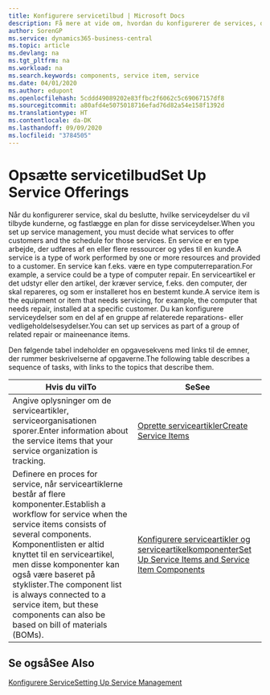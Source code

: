 ```yaml
---
title: Konfigurere servicetilbud | Microsoft Docs
description: Få mere at vide om, hvordan du konfigurerer de services, du tilbyder kunderne.
author: SorenGP
ms.service: dynamics365-business-central
ms.topic: article
ms.devlang: na
ms.tgt_pltfrm: na
ms.workload: na
ms.search.keywords: components, service item, service
ms.date: 04/01/2020
ms.author: edupont
ms.openlocfilehash: 5cddd49089202e83ffbc2f6062c5c69067157df8
ms.sourcegitcommit: a80afd4e5075018716efad76d82a54e158f1392d
ms.translationtype: HT
ms.contentlocale: da-DK
ms.lasthandoff: 09/09/2020
ms.locfileid: "3784505"
---
```

# <a name="set-up-service-offerings"></a><span data-ttu-id="ea74b-103">Opsætte servicetilbud</span><span class="sxs-lookup"><span data-stu-id="ea74b-103">Set Up Service Offerings</span></span>
<span data-ttu-id="ea74b-104">Når du konfigurerer service, skal du beslutte, hvilke serviceydelser du vil tilbyde kunderne, og fastlægge en plan for disse serviceydelser.</span><span class="sxs-lookup"><span data-stu-id="ea74b-104">When you set up service management, you must decide what services to offer customers and the schedule for those services.</span></span> <span data-ttu-id="ea74b-105">En service er en type arbejde, der udføres af en eller flere ressourcer og ydes til en kunde.</span><span class="sxs-lookup"><span data-stu-id="ea74b-105">A service is a type of work performed by one or more resources and provided to a customer.</span></span> <span data-ttu-id="ea74b-106">En service kan f.eks. være en type computerreparation.</span><span class="sxs-lookup"><span data-stu-id="ea74b-106">For example, a service could be a type of computer repair.</span></span> <span data-ttu-id="ea74b-107">En serviceartikel er det udstyr eller den artikel, der kræver service, f.eks. den computer, der skal repareres, og som er installeret hos en bestemt kunde.</span><span class="sxs-lookup"><span data-stu-id="ea74b-107">A service item is the equipment or item that needs servicing, for example, the computer that needs repair, installed at a specific customer.</span></span> <span data-ttu-id="ea74b-108">Du kan konfigurere serviceydelser som en del af en gruppe af relaterede reparations- eller vedligeholdelsesydelser.</span><span class="sxs-lookup"><span data-stu-id="ea74b-108">You can set up services as part of a group of related repair or maineenance items.</span></span>  
  
<span data-ttu-id="ea74b-109">Den følgende tabel indeholder en opgavesekvens med links til de emner, der rummer beskrivelserne af opgaverne.</span><span class="sxs-lookup"><span data-stu-id="ea74b-109">The following table describes a sequence of tasks, with links to the topics that describe them.</span></span>  
  
|<span data-ttu-id="ea74b-110">**Hvis du vil**</span><span class="sxs-lookup"><span data-stu-id="ea74b-110">**To**</span></span>|<span data-ttu-id="ea74b-111">**Se**</span><span class="sxs-lookup"><span data-stu-id="ea74b-111">**See**</span></span>|  
|------------|-------------|  
|<span data-ttu-id="ea74b-112">Angive oplysninger om de serviceartikler, serviceorganisationen sporer.</span><span class="sxs-lookup"><span data-stu-id="ea74b-112">Enter information about the service items that your service organization is tracking.</span></span>|[<span data-ttu-id="ea74b-113">Oprette serviceartikler</span><span class="sxs-lookup"><span data-stu-id="ea74b-113">Create Service Items</span></span>](service-how-to-create-service-items.md)|  
|<span data-ttu-id="ea74b-114">Definere en proces for service, når serviceartiklerne består af flere komponenter.</span><span class="sxs-lookup"><span data-stu-id="ea74b-114">Establish a workflow for service when the service items consists of several components.</span></span> <span data-ttu-id="ea74b-115">Komponentlisten er altid knyttet til en serviceartikel, men disse komponenter kan også være baseret på styklister.</span><span class="sxs-lookup"><span data-stu-id="ea74b-115">The component list is always connected to a service item, but these components can also be based on bill of materials (BOMs).</span></span>|[<span data-ttu-id="ea74b-116">Konfigurere serviceartikler og serviceartikelkomponenter</span><span class="sxs-lookup"><span data-stu-id="ea74b-116">Set Up Service Items and Service Item Components</span></span>](service-how-setup-service-items.md)|  
  
## <a name="see-also"></a><span data-ttu-id="ea74b-117">Se også</span><span class="sxs-lookup"><span data-stu-id="ea74b-117">See Also</span></span>  
[<span data-ttu-id="ea74b-118">Konfigurere Service</span><span class="sxs-lookup"><span data-stu-id="ea74b-118">Setting Up Service Management</span></span>](service-setup-service.md)   
